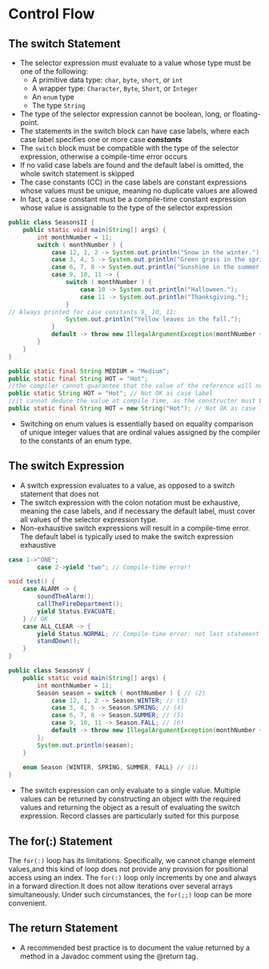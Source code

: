 # Control Flow

## The switch Statement

* The selector expression must evaluate to a value whose type must be one of the following:
    * A primitive data type: `char`, `byte`, `short`, or `int`
    * A wrapper type: `Character`, `Byte`, `Short`, or `Integer`
    * An `enum` type
    * The type `String`
* The type of the selector expression cannot be boolean, long, or floating-point.
* The statements in the switch block can have case labels, where each case label specifies one or more case **_constants_**
* The `switch` block must be compatible with the type of the selector expression, otherwise a compile-time error occurs
* If no valid case labels are found and the default label is omitted, the whole switch statement is skipped
* The case constants (CC) in the case labels are constant expressions whose values must be unique, meaning no duplicate values are allowed
* In fact, a case constant must be a compile-time constant expression whose value is assignable to the type of the selector expression

```java
public class SeasonsII {
    public static void main(String[] args) {
        int monthNumber = 11;
        switch ( monthNumber ) {
            case 12, 1, 2 -> System.out.println("Snow in the winter.");
            case 3, 4, 5 -> System.out.println("Green grass in the spring.");
            case 6, 7, 8 -> System.out.println("Sunshine in the summer.");
            case 9, 10, 11 -> {
                switch ( monthNumber ) {
                    case 10 -> System.out.println("Halloween.");
                    case 11 -> System.out.println("Thanksgiving.");
                }
// Always printed for case constants 9, 10, 11:
                System.out.println("Yellow leaves in the fall.");
            }
            default -> throw new IllegalArgumentException(monthNumber + " is not a valid month.");
        }
    }
}
```

```java
public static final String MEDIUM = "Medium";
public static final String HOT = "Hot";
//the compiler cannot guarantee that the value of the reference will not change at runtime
public static String HOT = "Hot"; // Not OK as case label
//it cannot deduce the value at compile time, as the constructor must be run to construct the value.
public static final String HOT = new String("Hot"); // Not OK as case label
```

* Switching on enum values is essentially based on equality comparison of unique integer values that are ordinal values assigned by the compiler to the constants of an enum type.

## The switch Expression

* A switch expression evaluates to a value, as opposed to a switch statement that does not
* The switch expression with the colon notation must be exhaustive, meaning the case labels, and if necessary the default label, must cover all values of the selector expression type.
* Non-exhaustive switch expressions will result in a compile-time error. The default label is typically used to make the switch expression exhaustive

```java
case 1->"ONE";
        case 2->yield "two"; // Compile-time error!
```

```java
void test() {
    case ALARM -> {
        soundTheAlarm();
        callTheFireDepartment();
        yield Status.EVACUATE;
    } // OK
    case ALL_CLEAR -> {
        yield Status.NORMAL; // Compile-time error: not last statement in the block
        standDown();
    }
}
```

```java
public class SeasonsV {
    public static void main(String[] args) {
        int monthNumber = 11;
        Season season = switch ( monthNumber ) { // (2)
            case 12, 1, 2 -> Season.WINTER; // (3)
            case 3, 4, 5 -> Season.SPRING; // (4)
            case 6, 7, 8 -> Season.SUMMER; // (5)
            case 9, 10, 11 -> Season.FALL; // (6)
            default -> throw new IllegalArgumentException(monthNumber + " not a valid month.");
        };
        System.out.println(season);
    }
    
    enum Season {WINTER, SPRING, SUMMER, FALL} // (1)
}
```

* The switch expression can only evaluate to a single value. Multiple values can be returned by constructing an object with the required values and returning the object as a result of evaluating the
  switch expression. Record classes are particularly suited for this purpose

## The for(:) Statement

The `for(:)` loop has its limitations. Specifically, we cannot change element values,and this kind of loop does not provide any provision for positional access using an index. The `for(:)` loop only
increments by one and always in a forward direction.It does not allow iterations over several arrays simultaneously. Under such circumstances, the `for(;;)` loop can be more convenient.

## The return Statement

* A recommended best practice is to document the value returned by a method in a Javadoc comment using the @return tag.